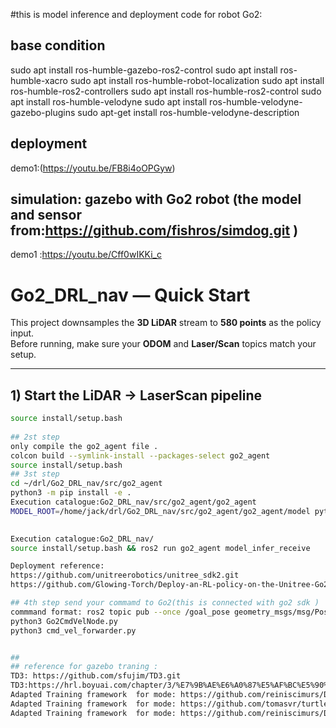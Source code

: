 #this is model inference and deployment code for robot Go2:
## base condition
sudo apt install ros-humble-gazebo-ros2-control
sudo apt install ros-humble-xacro
sudo apt install ros-humble-robot-localization
sudo apt install ros-humble-ros2-controllers
sudo apt install ros-humble-ros2-control
sudo apt install ros-humble-velodyne
sudo apt install ros-humble-velodyne-gazebo-plugins
sudo apt-get install ros-humble-velodyne-description
## deployment 
demo1:(https://youtu.be/FB8i4oOPGyw)

## simulation: gazebo with Go2 robot (the model and sensor from:https://github.com/fishros/simdog.git )
demo1 :https://youtu.be/Cff0wIKKi_c

# Go2_DRL_nav — Quick Start

This project downsamples the **3D LiDAR** stream to **580 points** as the policy input.  
Before running, make sure your **ODOM** and **Laser/Scan** topics match your setup.

---

## 1) Start the LiDAR → LaserScan pipeline

```bash
source install/setup.bash
  
## 2st step
only compile the go2_agent file .
colcon build --symlink-install --packages-select go2_agent	
source install/setup.bash
## 3st step
cd ~/drl/Go2_DRL_nav/src/go2_agent
python3 -m pip install -e .  
Execution catalogue:Go2_DRL_nav/src/go2_agent/go2_agent
MODEL_ROOT=/home/jack/drl/Go2_DRL_nav/src/go2_agent/go2_agent/model python3 -m gunicorn go2_agent.agent_3_service_fastbin:app   -b 0.0.0.0:5000 --workers 1 --threads 2 --keep-alive 60
 

Execution catalogue:Go2_DRL_nav/
source install/setup.bash && ros2 run go2_agent model_infer_receive

Deployment reference:
https://github.com/unitreerobotics/unitree_sdk2.git 
https://github.com/Glowing-Torch/Deploy-an-RL-policy-on-the-Unitree-Go2-robot

## 4th step send your commamd to Go2(this is connected with go2 sdk )
commmand format: ros2 topic pub --once /goal_pose geometry_msgs/msg/Pose "{position: {x: $1, y: $2, z: 0.0}, orientation: {x: 0.0, y: 0.0, z: 0.0, w: 0.0}}"  
python3 Go2CmdVelNode.py
python3 cmd_vel_forwarder.py


##
## reference for gazebo traning :
TD3: https://github.com/sfujim/TD3.git 
TD3:https://hrl.boyuai.com/chapter/3/%E7%9B%AE%E6%A0%87%E5%AF%BC%E5%90%91%E7%9A%84%E5%BC%BA%E5%8C%96%E5%AD%A6%E4%B9%A0/  english version 
Adapted Training framework  for mode: https://github.com/reiniscimurs/DRL-Robot-Navigation-ROS2  
Adapted Training framework  for mode: https://github.com/tomasvr/turtlebot3_drlnav
Adapted Training framework  for mode: https://github.com/reiniscimurs/DRL-robot-navigation-IR-SIM 
